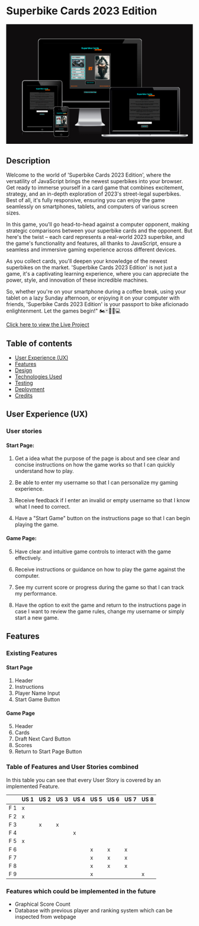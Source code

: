 # Superbike Cards 2023 Edition <br>
![titleimage](documentation/images/am_I_responsive.png) 
## Description
Welcome to the world of 'Superbike Cards 2023 Edition', where the versatility of JavaScript brings the newest superbikes into your browser. Get ready to immerse yourself in a card game that combines excitement, strategy, and an in-depth exploration of 2023's street-legal superbikes. Best of all, it's fully responsive, ensuring you can enjoy the game seamlessly on smartphones, tablets, and computers of various screen sizes.

In this game, you'll go head-to-head against a computer opponent, making strategic comparisons between your superbike cards and the opponent. But here's the twist – each card represents a real-world 2023 superbike, and the game's functionality and features, all thanks to JavaScript, ensure a seamless and immersive gaming experience across different devices.

As you collect cards, you'll deepen your knowledge of the newest superbikes on the market. 'Superbike Cards 2023 Edition' is not just a game, it's a captivating learning experience, where you can appreciate the power, style, and innovation of these incredible machines.

So, whether you're on your smartphone during a coffee break, using your tablet on a lazy Sunday afternoon, or enjoying it on your computer with friends, 'Superbike Cards 2023 Edition' is your passport to bike aficionado enlightenment. Let the games begin!" 🏍️🃏🏁📱💻

[Click here to view the Live Project](https://arp-25.github.io/superbike_cards/index.html)

## Table of contents

- [User Experience (UX)](#User-Experience-(UX))
- [Features](#Features)
- [Design](#Design)
- [Technologies Used](#Technologies-Used)
- [Testing](#Testing)
- [Deployment](#Deployment)
- [Credits](#Credits)


## User Experience (UX)

### User stories

#### Start Page: 

1. Get a idea what the purpose of the page is about and see clear and concise instructions on how the game works so that I can quickly understand how to play.

2. Be able to enter my username so that I can personalize my gaming experience.

3. Receive feedback if I enter an invalid or empty username so that I know what I need to correct.

4. Have a "Start Game" button on the instructions page so that I can begin playing the game.

#### Game Page:

5. Have clear and intuitive game controls to interact with the game effectively.

6. Receive instructions or guidance on how to play the game against the computer.

7. See my current score or progress during the game so that I can track my performance.

8. Have the option to exit the game and return to the instructions page in case I want to review the game rules, change my username or simply start a new game.

## Features

### Existing Features

#### Start Page

1.  Header    
2.  Instructions
3.  Player Name Input
4.  Start Game Button

#### Game Page

5.  Header
6.  Cards
7.  Draft Next Card Button
8.  Scores
9.  Return to Start Page Button

### Table of Features and User Stories combined

In this table you can see that every User Story is covered by an implemented Feature.

|     | US 1     | US 2     | US 3     | US 4     | US 5     | US 6     | US 7     | US 8     | 
|-----|----------|----------|----------|----------|----------|----------|----------|----------|
| F 1 |     x    |          |          |          |          |          |          |          |
| F 2 |     x    |          |          |          |          |          |          |          |
| F 3 |          |    x     |   x      |          |          |          |          |          |
| F 4 |          |          |          | x        |          |          |          |          |
| F 5 |     x    |          |          |          |          |          |          |          |
| F 6 |          |          |          |          |  x       | x        | x        |          |
| F 7 |          |          |          |          |  x       | x        | x        |          |
| F 8 |          |          |          |          |  x       | x        | x        |          |
| F 9 |          |          |          |          |  x       |          |          |      x   |

### Features which could be implemented in the future

- Graphical Score Count
- Database with previous player and ranking system which can be inspected from webpage




